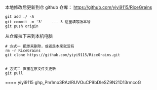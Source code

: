 本地修改后更新到仓 github 仓库： https://github.com/yiyi9115/RiceGrains
```shell
git add ./ -A
git commit -m '3'    --- 3 这里填写版本号
git push origin
```


从仓库拉下来到本机电脑
```shell
# 方式一 把原来删除，或者是本来就没有
rm -r RiceGrains
git clone https://github.com/yiyi9115/RiceGrains.git


# 方式二 直接在原文件夹更新
git pull

```


====
yiyi9115
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
